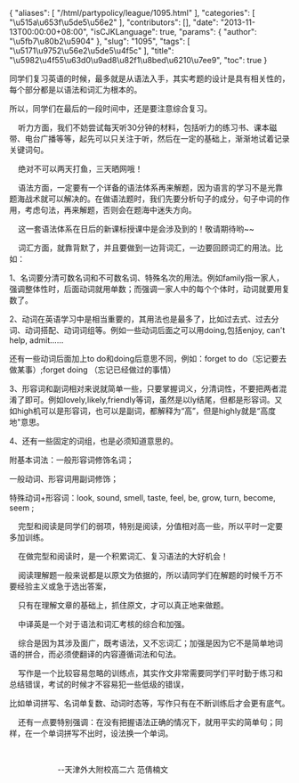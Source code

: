 {
    "aliases": [
        "/html/partypolicy/league/1095.html"
    ],
    "categories": [
        "\u515a\u653f\u5de5\u56e2"
    ],
    "contributors": [],
    "date": "2013-11-13T00:00:00+08:00",
    "isCJKLanguage": true,
    "params": {
        "author": "\u5fb7\u80b2\u5904"
    },
    "slug": "1095",
    "tags": [
        "\u5171\u9752\u56e2\u5de5\u4f5c"
    ],
    "title": "\u5982\u4f55\u63d0\u9ad8\u82f1\u8bed\u6210\u7ee9",
    "toc": true
}

同学们复习英语的时候，最多就是从语法入手，其实考题的设计是具有相关性的，每个部分都是以语法和词汇为根本的。  

所以，同学们在最后的一段时间中，还是要注意综合复习。  

     听力方面，我们不妨尝试每天听30分钟的材料，包括听力的练习书、课本磁带、电台广播等等，起先可以只关注于听，然后在一定的基础上，渐渐地试着记录关键词句。  

     绝对不可以两天打鱼，三天晒网哦！  

     语法方面，一定要有一个详备的语法体系再来解题，因为语言的学习不是光靠题海战术就可以解决的。在做语法题时，我们先要分析句子的成分，句子中词的作用，考虑句法，再来解题，否则会在题海中迷失方向。  

     这一套语法体系在日后的新课标授课中是会涉及到的！敬请期待哟~~  

     词汇方面，就靠背默了，并且要做到一边背词汇，一边要回顾词汇的用法。比如：  

 1、名词要分清可数名词和不可数名词、特殊名次的用法。例如family指一家人，强调整体性时，后面动词就用单数；而强调一家人中的每个个体时，动词就要用复数了。  

 2、动词在英语学习中是相当重要的，其用法也是最多了，比如过去式、过去分词、动词搭配、动词词组等。例如一些动词后面之可以用doing,包括enjoy, can't help, admit……  

还有一些动词后面加上to do和doing后意思不同，例如：forget to do（忘记要去做某事）;forget doing （忘记已经做过的事情）  

 3、形容词和副词相对来说就简单一些，只要掌握词义，分清词性，不要把两者混淆了即可。例如lovely,likely,friendly等词，虽然是以ly结尾，但都是形容词。又如high机可以是形容词，也可以是副词，都解释为“高”，但是highly就是“高度地"意思。  

 4、还有一些固定的词组，也是必须知道意思的。  

附基本词法：一般形容词修饰名词；  

一般动词、形容词用副词修饰；  

特殊动词+形容词：look, sound, smell,
taste, feel, be, grow, turn, become, seem ;  

     完型和阅读是同学们的弱项，特别是阅读，分值相对高一些，所以平时一定要多加训练。  

     在做完型和阅读时，是一个积累词汇、复习语法的大好机会！  

     阅读理解题一般来说都是以原文为依据的，所以请同学们在解题的时候千万不要经验主义或急于选出答案，  

     只有在理解文章的基础上，抓住原文，才可以真正地来做题。  

     中译英是一个对于语法和词汇考核的综合和加强。  

     综合是因为其涉及面广，既考语法，又不忘词汇；加强是因为它不是简单地词语的拼合，而必须使翻译的内容遵循词法和句法。  

     写作是一个比较容易忽略的训练点，其实作文非常需要同学们平时勤于练习和总结错误，考试的时候才不容易犯一些低级的错误，  

比如单词拼写、名词单复数、动词时态等，写作只有在不断训练后才会更有底气。  

     还有一点要特别强调：在没有把握语法正确的情况下，就用平实的简单句；同样，在一个单词拼写不出时，设法换一个单词。




           




                      --天津外大附校高二六 范倩楠文


